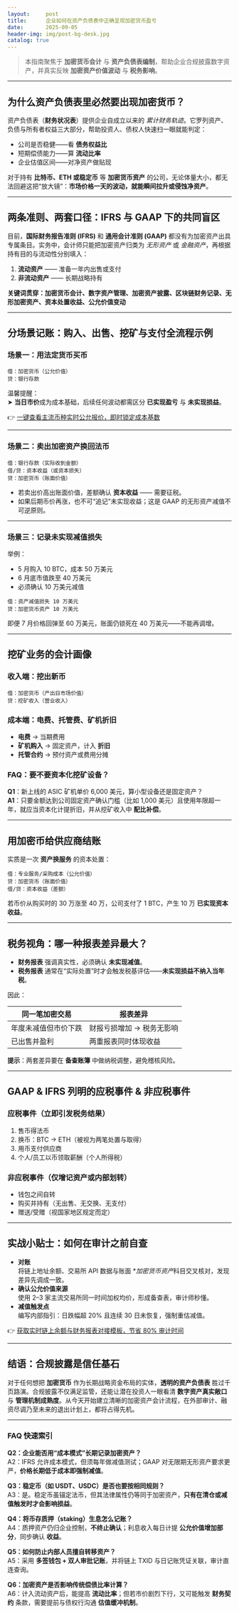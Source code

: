 ```yaml
---
layout:     post
title:      企业如何在资产负债表中正确呈现加密货币盈亏
date:       2025-09-05
header-img: img/post-bg-desk.jpg
catalog: true
---
```


> 本指南聚焦于 **加密货币会计** 与 **资产负债表编制**，帮助企业合规披露数字资产，并真实反映 **加密资产价值波动** 与 **税务影响**。

---

## 为什么资产负债表里必然要出现加密货币？

资产负债表（**财务状况表**）提供企业自成立以来的 *累计财务轨迹*。它罗列资产、负债与所有者权益三大部分，帮助投资人、债权人快速扫一眼就能判定：

- 公司是否稳健——看 **债务权益比**  
- 短期偿债能力——算 **流动比率**  
- 企业估值区间——对净资产做贴现  

对于持有 **比特币、ETH 或稳定币** 等 **加密货币资产** 的公司，无论体量大小，都无法回避这把“放大镜”：**市场价格一天的波动，就能瞬间拉升或侵蚀净资产**。

---

## 两条准则、两套口径：IFRS 与 GAAP 下的共同盲区

目前，**国际财务报告准则 (IFRS)** 和 **通用会计准则 (GAAP)** 都没有为加密资产出具专属条目。实务中，会计师只能把加密资产归类为 *无形资产* 或 *金融资产*，再根据持有目的与流动性分别填入：

1. **流动资产** —— 准备一年内出售或支付  
2. **非流动资产** —— 长期战略持有  

**关键词贯穿：加密货币会计、数字资产管理、加密资产披露、区块链财务记录、无形加密资产、资本处置收益、公允价值变动**

---

## 分场景记账：购入、出售、挖矿与支付全流程示例

### 场景一：用法定货币买币

```
借：加密货币（公允价值）
贷：银行存款
```

温馨提醒：  
➤ **当日市价**成为成本基础，后续任何波动都需区分 **已实现盈亏** 与 **未实现损益**。

👉 [一键查看主流币种实时公允报价，即时锁定成本基数](https://okxdog.com/)

---

### 场景二：卖出加密资产换回法币

```
借：银行存款（实际收到金额）
借/贷：资本收益（或资本损失）
贷：加密货币（账面价值）
```

- 若卖出价高出账面价值，差额确认 **资本收益** —— 需要征税。  
- 如果后期币价再涨，也不可“追记”未实现收益；这是 GAAP 的无形资产减值不可逆原则。

---

### 场景三：记录未实现减值损失

举例：  
- 5 月购入 10 BTC，成本 50 万美元  
- 6 月底市值跌至 40 万美元  
- 必须确认 10 万美元减值  

```
借：资产减值损失 10 万美元
贷：加密货币资产 10 万美元
```

即便 7 月价格回弹至 60 万美元，账面仍锁死在 40 万美元——不能再调增。

---

## 挖矿业务的会计画像

### 收入端：挖出新币

```
借：加密货币（产出日市场价值）
贷：挖矿收入（营业收入）
```

### 成本端：电费、托管费、矿机折旧

- **电费** → 当期费用  
- **矿机购入** → 固定资产，计入 **折旧**  
- **托管合约** → 预付资产或费用分摊  

### FAQ：要不要资本化挖矿设备？
**Q1**：新上线的 ASIC 矿机单价 6,000 美元，算小型设备还是固定资产？  
**A1**：只要金额达到公司固定资产确认门槛（比如 1,000 美元）且使用年限超一年，就应当资本化计提折旧，并从挖矿收入中 **配比补偿**。

---

## 用加密币给供应商结账

实质是一次 **资产换服务** 的资本处置：

```
借：专业服务/采购成本（公允价值）
贷：加密货币（账面价值）
借/贷：资本收益（差额）
```

若币价从购买时的 30 万涨至 40 万，公司支付了 1 BTC，产生 10 万 **已实现资本收益**。

---

## 税务视角：哪一种报表差异最大？

- **财务报表** 强调真实性，必须确认 **未实现减值**。  
- **税务报表** 通常在“实际处置”时才会触发税基评估——**未实现损益不纳入当年税**。

因此：

| 同一笔加密交易 | 报表差异 |
|---|---|
| 年度未减值但市价下跌 | 财报亏损增加 → 税务无影响 |
| 已出售并盈利 | 两重报表同时体现收益 |

**提示**：两套差异要在 **备查账簿** 中做纳税调整，避免稽核风险。

---

## GAAP & IFRS 列明的应税事件 & 非应税事件

### 应税事件（立即引发税务结果）

1. 售币得法币  
2. 换币：BTC → ETH（被视为两笔处置与取得）  
3. 用币支付供应商  
4. 个人/员工以币领取薪酬（个人所得税）  

### 非应税事件（仅增记资产或内部划转）

- 钱包之间自转  
- 购买并持有（无出售、无交换、无支付）  
- 赠送/受赠（视国家地区规定而定）

---

## 实战小贴士：如何在审计之前自查

- **对账**  
  将链上地址余额、交易所 API 数据与账面 **加密货币资产*​科目交叉核对，发现差异先调成一致。  
- **确认公允价值来源**  
  使用 2–3 家主流交易所同一时间加权均价，形成备查表，审计师秒懂。  
- **减值触发点**  
  编写内部指引：日跌幅超 20% 且连续 30 日未恢复，强制重估减值。  

👉 [获取实时链上余额与财务报表对接模板，节省 80% 审计时间](https://okxdog.com/)

---

## 结语：合规披露是信任基石

对于任何想把 **加密货币** 作为长期战略资金布局的实体，**透明的资产负债表** 胜过千页路演。合规披露不仅满足监管，还能让潜在投资人一眼看清 **数字资产真实敞口** 与 **管理机制成熟度**。从今天开始建立清晰的加密资产会计流程，在外部审计、融资尽调乃至未来的退出计划上，都将占得先机。

---

### FAQ 快速索引

**Q2：企业能否用“成本模式”长期记录加密资产？**  
A2：IFRS 允许成本模式，但须每年做减值测试；GAAP 对无限期无形资产要求更严，**价格长期低于成本即强制减值**。

**Q3：稳定币（如 USDT、USDC）是否也要按相同规则？**  
A3：是。稳定币虽锚定法币，但其法律属性仍等同于加密资产，**只有在清仓或减值触发时才会影响损益**。

**Q4：将币存质押（staking）生息怎么记账？**  
A4：质押资产仍归企业控制，**不终止确认**；利息收入每日计提 **公允价值增加部分**，同步确认 **收益**。

**Q5：如何防止内部人员擅自转移资产？**  
A5：采用 **多签钱包 + 双人审批记账**，并将链上 TXID 与日记账凭证关联，审计直连查询。

**Q6：加密资产是否影响传统偿债比率计算？**  
A6：计入流动资产后，能提高 **流动比率**；但若市价剧烈下行，又可能触发 **财务契约** 条款，需要提前与债权行沟通 **估值缓冲机制**。